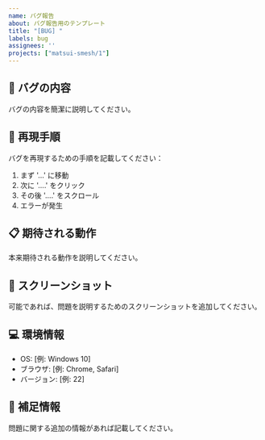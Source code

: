 ```yaml
---
name: バグ報告
about: バグ報告用のテンプレート
title: "[BUG] "
labels: bug
assignees: ''
projects: ["matsui-smesh/1"]
---
```


## 🐛 バグの内容
バグの内容を簡潔に説明してください。

## 🔄 再現手順
バグを再現するための手順を記載してください：
1. まず '...' に移動
2. 次に '....' をクリック
3. その後 '....' をスクロール
4. エラーが発生

## 📋 期待される動作
本来期待される動作を説明してください。

## 📸 スクリーンショット
可能であれば、問題を説明するためのスクリーンショットを追加してください。

## 💻 環境情報
 - OS: [例: Windows 10]
 - ブラウザ: [例: Chrome, Safari]
 - バージョン: [例: 22]

## 📝 補足情報
問題に関する追加の情報があれば記載してください。
